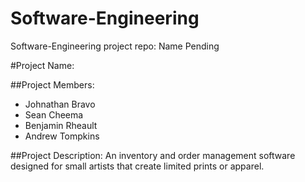 # Software-Engineering
Software-Engineering project repo: Name Pending

#Project Name: 

##Project Members: 
- Johnathan Bravo
- Sean Cheema
- Benjamin Rheault
- Andrew Tompkins

##Project Description:
An inventory and order management software designed for small artists that create limited prints or apparel.
